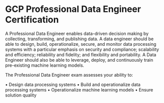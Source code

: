 # GCP Professional Data Engineer Certification

A Professional Data Engineer enables data-driven decision making by collecting, transforming, and publishing data. A data engineer should be able to design, build, operationalize, secure, and monitor data processing systems with a particular emphasis on security and compliance; scalability and efficiency; reliability and fidelity; and flexibility and portability. A Data Engineer should also be able to leverage, deploy, and continuously train pre-existing machine learning models.

The Professional Data Engineer exam assesses your ability to:

• Design data processing systems
• Build and operationalize data processing systems
• Operationalize machine learning models
• Ensure solution quality
